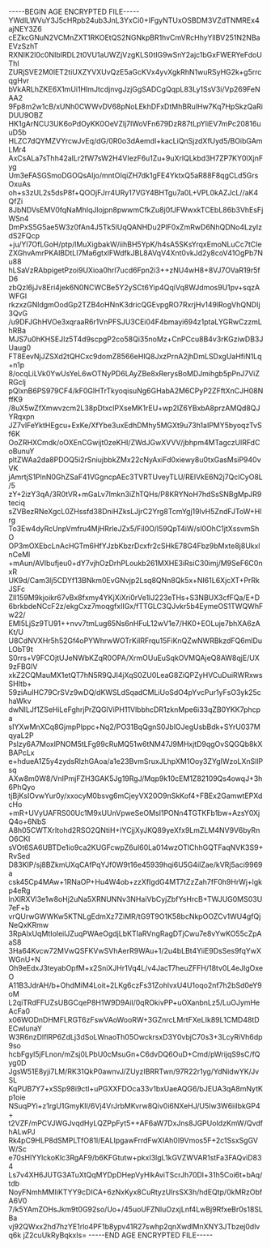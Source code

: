 -----BEGIN AGE ENCRYPTED FILE-----
YWdlLWVuY3J5cHRpb24ub3JnL3YxCi0+IFgyNTUxOSBDM3VZdTNMREx4ajNEY3Z6
cEZkcGNuN2VCMnZXT1RKOEtQS2NGNkpBR1hvCmVRcHhyYllBV251N2NBaEVzSzhT
RXNIK2l0c0NIblRDL2t0VU1aUWZjVzgKLS0tIG9wSnY2ajc1bGxFWERYeFdoUThI
ZURjSVE2M0lET2tiUXZYVXUvQzE5aGcKVx4yvXgkRhN1wuRSyHG2k+g5rrcqgHvr
bVkARLhZKE6X1mUi1HImJtcdjnvgJzjGgSADCgQqpL83Ly1SsV3i/Vp269FeNAA2
9Fp8m2w1cB/xUNh0CWWvDV68pNoLEkhDFxDtMhBRulHw7Kq7HpSkzQaRiDUU9OBZ
HK1gArNCU3UK6oPdOyKK0OeVZlj7lWoVFn679DzR87tLpYIiEV7mPc20816uuD5b
HLZC7dQYMZVYrcwJvEq/dG/0R0o3dAemdl+kacLiQnSjzdXfUyd5/BOibGAmLMr4
AxCsALa7sThh42alLr2fW7sW2H4VIezF6u1Zu+9uXrlQLkbd3H7ZP7KY0lXjnFyg
Um3eFASGSmoDGOQsAIjo/mntOIqiZH7dk1gFE4YktxQ5aR88F8qgCLd5GrsOxuAs
oh+s3zUL2s5dsP8f+QOOjFJrr4URy17VGY4BHTgu7a0L+VPL0kAZJcL//aK4QfZi
8JbNDVsEMV0fqNaMhIqJlojpn8pwwmCfkZu8j0fJFWwxkTCEbL86b3VhEsFjWSn4
DmPxS5G5ae5W3z0fAn4J5Tk5lUqQANHDu2PlF0xZmRwD6NhQDNo4LzyIzdS2FQcp
+ju/Yl7OfLGoH/ptp/lMuXigbakW/iihBH5YpK/h4sA5SKsYrqxEmoNLuCc7tCIe
ZXGhvAmrPKAlBDtLI7Ma6gtxlFWdfkJBL8AVqV4Xnt0vkJd2y8coV41OgPb7Nu88
hLSaVzRAbpigetPzoi9UXioa0hrl7ucd6Fpn2i3++zNU4wH8+8VJ7OVaR19r5fD6
zbQzI6jJv8Eri4jek6N0NCWCBe5Y2ySCt6Yip4QqiVq8WJdmos9U1pv+sqzAWFGI
rkzxzGNldgmOodGp2TZB4oHNnK3dricQGEvpgRO7RxrjHv149lRogVhQNDIj3QvG
/u9DFJGhHVOe3xqraaR6r1VnPFSJU3CEi04F4bmayi694z1ptaLYGRwCzzmLhRBa
MJS7u0hKHSEJIz5T4d9scpgP2co58Qi35noMz+CnPCcu8B4v3rKGziwDB3JUaug0
FT8EevNjJZSXd2tQHCxc9domZ8566eHlQ8JxzPrnA2jhDmLSDxgUaHfiN1Lq+n1p
8/ocqLiLVk0YwUsYeL6wOTNyPD6LAyZBe8xRerysBoMDJmihgb5pPnJ7ViZRGclj
pQlxnB6PS979CF4/kF0GlHTrTkyoqisuNg6GHabA2M6CPyP2ZFftXnCJH08NffK9
/8uX5wZfXmwvzcm2L38pDtxclPXseMK1rEU+wp2lZ6YBxbA8przAMQd8QJYRqxpn
JZ7vlFeYktHEgcu+ExKe/XfYbe3uxEdhDMhy5MGXt9u73h1aIPMY5byoqzTvSf6K
OoZRHXCmdk/oOXEnCGwijt0zeKHI/ZWdJGwXVVV/jbhpm4MTagczUlRFdCoBunuY
pltZWAa2da8PDOQ5i2rSniujbbkZMx22cNyAxiFd0xiewy8u0txGasMsiP940vVK
jAmrtjS1PlnN0GhZSaF41VGgncpAEc3TVRTUveyTLU/RElVkE6N2j7QclCyO8L/5
zY+2izY3qA/3R0tVR+mGaLv7lmkn3iZhTQHs/P8KRYNoH7hdSsSNBgMpJR9teciq
sZVBezRNeXgcL0ZHssfd38DniHZksLJjrC2Yrg8TcmYgj19lvH5ZndFJToW+Hlrg
To3Ew4dyRcUnpVmfru4MjHRrleJZx5/FiI0O/I59QpT4iW/sl0OhC1jtXssvmShO
OP3mOXEbcLnAcHGTm6HfYJzbKbzrDcxfr2cSHkE78G4Fbz9bMxte8j8UkxlnCeMl
+mAun/AVIbufjeu0+dY7vjhOzDrhPLoukb261MXHE3iRsiC30imj/M9SeF6C0nxR
UK9d/Cam3lj5CDYf13BNkm0EvGNvjp2Lsq8QNn8Qk5x+NI61L6XjcXT+PrRkJSFc
ZIl159M9kjoikr67vBx8fxmy4YKjXiXri0rVe1IJ223eTHs+S3NBUX3cfFQa/E+D
6brkbdeNCcF2z/ekgCxz7moqgfxIIGx/fTTGLC3QJvkr5b4EymeOS1TWQWhFw22/
EMl5LjSz9TU91++nvv7tmLug65Ns6nHFuL12wV1e7/HK0+EOLuje7bhXA6zAKt/U
U8CdNVXHr5h52Gf4oPYWhrwWOTrKilRFrqu15FiKnQZwNWRBkzdFQ6mlDuLObT9t
S0rrs+V9FCOjtUJeNWbKZqR0OPA/XrmOUuEuSqkOVMQAjeQ8AW8qjE/UX9zFBGlV
xkZ2CQMauMX1etQT7hN5R9QJI4jXqS0ZU0LeaG8ZiQPZyHVCuDuiRWRxwsSHItb+
59ziAulHC79CrSVz9wDQ/dKWSLdSqadCMLiUoSdO4pYvcPur1yFsO3yk25chaWkv
dwNILJf1ZSeHiLeFghrjPrZQGlViPH11VlbbhcDR1zknMpe6i33qZB0YKK7phcpa
sIYXwMnXCq8GjmpPlppc+Nq2/PO31BqQgnS0JblOJegUsbBdk+SYrU037MqyaL2P
Pslzy6A7MoxlPNOM5tLFg99cRuMQ51w6tNM47J9MHxjtD9qgOvSQGQb8kXBAPcLx
e+hdueA1Z5y4zydsRlzhGAoa/a1e23BvmSruxJLhpXM1Ooy3ZYgIWzoLXnSllPsq
AXw8m0W8/VnIPmjFZH3GAK5Jg19RgJ/Mqp9k10cEM1Z82109Qs4owqJ+3h6PhQyo
tjBjKsIOvwYur0y/xxocyM0bsvg6mCjeyVX20O9nSkKof4+FBEx2GamwtEPXdcHo
+mR+UVyUAFRS00Uc1M9xUUnVpweSeOMsI1PONn4TGTKFb1bw+AzsY0XjQ4o+6NbS
A8h05CWTXrItohd2RSO2QNtiH+IYCjjXyJKQ89yeXfx9LmZLM4NV9V6byRnO6CKI
sVOt6SA6UBTDe1io9ca2KUGFcwpZ6uI60La014wzOTlChhGQTFaqNVK3S9+RvSed
D83KIP/sj8BZkmUXqCAfPqYJf0W9t16e45939hqi6U5G4ilZae/kVRj5aci9969a
csk45Cp4MAw+1RNaOP+Hu4W4ob+zzXfIgdG4MT7tZzZah7fF0h9HrWj+lgkp4eRg
lnXlRXVl3e1w8oHj2uNa5XRNUNNv3NHaiVbCyjZbfYsHrcB+TWJUG0MS03U7eF+b
vrQUrwGWWKw5KTNLgEdmXz7ZiMR/tG9T9O1K58bcNkpOOZCv1WU4gfQjNeQxKRmw
3RpAlxUqMtIoleilJZuqPWAeOgdjLbKTIaRVngRagDTjCwu7e8vYwKO55cZpAaS8
3Ha64Kvcw72MVwQSFKVwSVhAerR9WAu+1/2u4bLBt4YiiE9DsSes9fqYwXWGnU+N
Oh9eEdxJ3teyabOpfM+x2SniXJHr1Vq4L/v4JacT7heuZFFH/18tv0L4eJlgOxeO
A11B3JdrAH/b+OhdMiM4Loit+2LKg6czFs31ZohlvxU4U1oqo2nf7h2bSd0eY9oM
L2qiTRdFFUZsUBGCqeP8H1W9D9Ail/0qROkivPP+uOXanbnLz5/LuOJymHeAcFa0
x06WODnDHMFLRGT6zFswVAoWooRW+3GZnrcLMrtFXeLIk89L1CMD48tDECwlunaY
W3R6nzDlflRP6ZdLj3dSoLWnaoTh05OwckrsxD3Y0vbjC70s3+3LcyRiVh6dp9so
hcbFgyl5jFLnon/mZsj0LPbU0cMsuGn+C6dvDQ6OuD+Cmd/pWrijqS9sC/fQyg0D
JgsW51E8yji7LM/RK31QkP0awnvJ/ZUyzIBRRTwn/97R22r1yg/YdNidwYK/JvSL
KqPUB7Y7+xSSp98i9ctl+uPGXXFDOca33v1bxUaeAQG6/bJEUA3qA8mNytKp1oie
NSuqPYi+z1rgU1GmyKIl/6Vj4VrJrbMKvrw8Qiv0i6NXeHJ/U5Iw3W6iiIbkGP4+
t2VZF/mPCVJWGJvqdHyLQZPpFyt5++AF6aW7DxJns8JGPUoIdzKmW/QvdfhALwPJ
Rk4pC9HLP8dSMPLTfO81l/EALIpgawFrrdFwXIAh0I9Vmos5F+2c1SsxSgGVW/Sc
e70sHlYYlckoKlc3RgAF9/b6KFGtutw+pkxI3lgL1kGVZWVAR1stFa3FAQviD834
Ls7v4XH6JUTG3ATuXtQqMYDpDHepVyHlkAviTScrJh70Dl+31h5Coi6t+bAq/tdb
NoyFNmhMMIiKTYY9cDICA+6zNxKyx8CuRtyzUlrsSX3h/hdEQtp/0kMRzObfA6V0
7/k5YAmZOHsJkm9t0G92so/Uo+/45uoUFZNluOzxjLnf4LwBj9RfxeBr0s18SLBa
vj92QWxx2hd7hzYE1rlo4PF1b8ypv41R27swhp2qnXwdlMnXNY3JTbzej0dlvq6k
jZ2cuUkRyBqkxIs=
-----END AGE ENCRYPTED FILE-----
